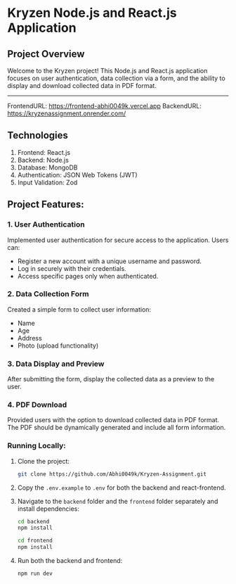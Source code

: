 # Kryzen Node.js and React.js Application

## Project Overview

Welcome to the Kryzen project! This Node.js and React.js application focuses on user authentication, data collection via a form, and the ability to display and download collected data in PDF format.
***
FrontendURL: https://frontend-abhi0049k.vercel.app
BackendURL: https://kryzenassignment.onrender.com/


## Technologies

1. Frontend: React.js
2. Backend: Node.js
3. Database: MongoDB 
4. Authentication: JSON Web Tokens (JWT)
5. Input Validation: Zod

## Project Features:

### 1. User Authentication

Implemented user authentication for secure access to the application. Users can:
- Register a new account with a unique username and password.
- Log in securely with their credentials.
- Access specific pages only when authenticated.

### 2. Data Collection Form

Created a simple form to collect user information:
- Name
- Age
- Address
- Photo (upload functionality)

### 3. Data Display and Preview

After submitting the form, display the collected data as a preview to the user.

### 4. PDF Download

Provided users with the option to download collected data in PDF format. The PDF should be dynamically generated and include all form information.

### Running Locally:

1. Clone the project:

    ```bash
    git clone https://github.com/Abhi0049k/Kryzen-Assignment.git
    ```

2. Copy the `.env.example` to `.env` for both the backend and react-frontend.

3. Navigate to the `backend` folder and the `frontend` folder separately and install dependencies:

    ```bash
    cd backend
    npm install
    ```

    ```bash
    cd frontend
    npm install
    ```

4. Run both the backend and frontend:

    ```bash
    npm run dev
    ```
